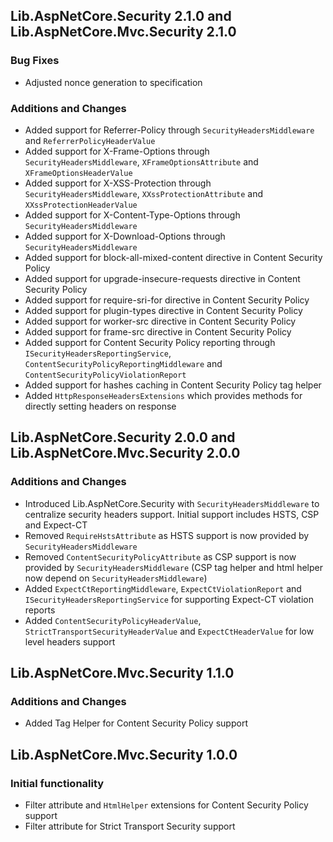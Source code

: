 ## Lib.AspNetCore.Security 2.1.0 and Lib.AspNetCore.Mvc.Security 2.1.0
### Bug Fixes
- Adjusted nonce generation to specification
### Additions and Changes
- Added support for Referrer-Policy through `SecurityHeadersMiddleware` and `ReferrerPolicyHeaderValue`
- Added support for X-Frame-Options through `SecurityHeadersMiddleware`, `XFrameOptionsAttribute` and `XFrameOptionsHeaderValue`
- Added support for X-XSS-Protection through `SecurityHeadersMiddleware`, `XXssProtectionAttribute` and `XXssProtectionHeaderValue`
- Added support for X-Content-Type-Options through `SecurityHeadersMiddleware`
- Added support for X-Download-Options through `SecurityHeadersMiddleware`
- Added support for block-all-mixed-content directive in Content Security Policy
- Added support for upgrade-insecure-requests directive in Content Security Policy
- Added support for require-sri-for directive in Content Security Policy
- Added support for plugin-types directive in Content Security Policy
- Added support for worker-src directive in Content Security Policy
- Added support for frame-src directive in Content Security Policy
- Added support for Content Security Policy reporting through `ISecurityHeadersReportingService`, `ContentSecurityPolicyReportingMiddleware` and `ContentSecurityPolicyViolationReport`
- Added support for hashes caching in Content Security Policy tag helper
- Added `HttpResponseHeadersExtensions` which provides methods for directly setting headers on response

## Lib.AspNetCore.Security 2.0.0 and Lib.AspNetCore.Mvc.Security 2.0.0
### Additions and Changes
- Introduced Lib.AspNetCore.Security with `SecurityHeadersMiddleware` to centralize security headers support. Initial support includes HSTS, CSP and Expect-CT
- Removed `RequireHstsAttribute` as HSTS support is now provided by `SecurityHeadersMiddleware`
- Removed `ContentSecurityPolicyAttribute` as CSP support is now provided by `SecurityHeadersMiddleware` (CSP tag helper and html helper now depend on `SecurityHeadersMiddleware`)
- Added `ExpectCtReportingMiddleware`, `ExpectCtViolationReport` and `ISecurityHeadersReportingService` for supporting Expect-CT violation reports
- Added `ContentSecurityPolicyHeaderValue`, `StrictTransportSecurityHeaderValue` and `ExpectCtHeaderValue` for low level headers support

## Lib.AspNetCore.Mvc.Security 1.1.0
### Additions and Changes
- Added Tag Helper for Content Security Policy support

## Lib.AspNetCore.Mvc.Security 1.0.0
### Initial functionality
- Filter attribute and `HtmlHelper` extensions for Content Security Policy support
- Filter attribute for Strict Transport Security support